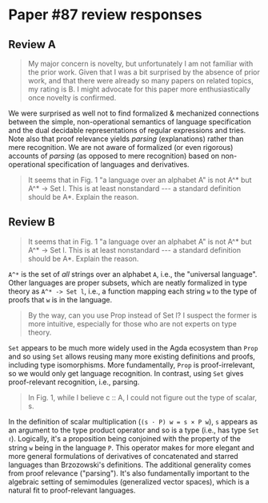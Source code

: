 # Paper #87 review responses

## Review A

> My major concern is novelty, but unfortunately I am not familiar with the prior work. Given that I was a bit surprised by the absence of prior work, and that there were already so many papers on related topics, my rating is B. I might advocate for this paper more enthusiastically once novelty is confirmed.

We were surprised as well not to find formalized & mechanized connections between the simple, non-operational semantics of language specification and the dual decidable representations of regular expressions and tries.
Note also that proof relevance yields *parsing* (explanations) rather than mere recognition.
We are not aware of formalized (or even rigorous) accounts of *parsing* (as opposed to mere recognition) based on non-operational specification of languages and derivatives.
> It seems that in Fig. 1 "a language over an alphabet A" is not A^* but A^* -> Set l. This is at least nonstandard --- a standard definition should be A*. Explain the reason.

## Review B

> It seems that in Fig. 1 "a language over an alphabet A" is not A^* but A^* -> Set l. This is at least nonstandard --- a standard definition should be A*. Explain the reason.

`A^*` is the set of *all* strings over an alphabet `A`, i.e., the "universal language".
Other languages are proper subsets, which are neatly formalized in type theory as `A^* -> Set l`, i.e., a function mapping each string `w` to the type of proofs that `w` is in the language.

> By the way, can you use Prop instead of Set l? I suspect the former is more intuitive, especially for those who are not experts on type theory. 

`Set` appears to be much more widely used in the Agda ecosystem than `Prop` and so using `Set` allows reusing many more existing definitions and proofs, including type isomorphisms.
More fundamentally, `Prop` is proof-irrelevant, so we would only get language recognition.
In contrast, using `Set` gives proof-relevant recognition, i.e., parsing.

> In Fig. 1, while I believe c :: A, I could not figure out the type of scalar, s.

In the definition of scalar multiplication (`(s · P) w = s × P w`), `s` appears as an argument to the type product operator and so is a type (i.e., has type `Set ℓ`).
Logically, it's a proposition being conjoined with the property of the string `w` being in the language `P`.
This operator makes for more elegant and more general formulations of derivatives of concatenated and starred languages than Brzozowski's definitions.
The additional generality comes from proof relevance ("parsing").
It's also fundamentally important to the algebraic setting of semimodules (generalized vector spaces), which is a natural fit to proof-relevant languages.
